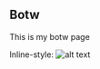## Botw

This is my botw page


Inline-style: 
![alt text](https://coolguy4ever.github.io/img/blood-moon.jpg)
